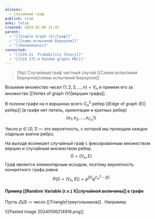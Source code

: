 ```yaml
---
aliases:
  - Случайный граф
publish: true
anki: false
created: 2024-01-06 21:42
parent:
  - "[[Simple Graph (G)|Граф]]"
  - "[[Схема испытиний Бернулли]]"
  - "[[Randomness]]"
connected:
  - "[[519.21  Probability theory]]"
  - "[[519.175.4 Random graphs MOC]]"
---
```


> [!tip] Случайный граф
частный случай [[Схема испытиний Бернулли|схемы испытаний Бернулли]] 


Возьмем множество чисел $\{1,2,3,\dots,n\}=V_n$ и примем его за множество [[Vertex of graph (V)|вершин графа]] .

В полном графе на $n$ вершинах всего $C_n^2$ ребер [[Edge of graph (E)|ребер]] (в графе нет петель, ориентации и кратных ребер) 
$$\{e_1, e_2, \dots, e_{C_n^2}\}$$

Число $p\in [0,1]$ — это вероятность, с которой мы проводим каждое отдельно взятое ребро.

На выходе возникает случайный граф с фиксированным множеством вершин и случайным множеством ребер.
$$G=(V_n, E)$$
Граф является элементарным исходом, поэтому вероятность конкретного графа равна
$$P\big(G=(V_n,E)\big)=p^{|E|}q^{C_n^2-|E|}$$
#### Пример [[Random Variable (r.v.) X|случайной величины]] в графе

Пусть $𝜉(𝐺)$ := число [[Triangle|треугольников]] . Например

![[Pasted image 20240106214916.png]]










